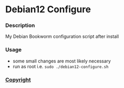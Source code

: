 # Debian12 Configure

### Description
My Debian Bookworm configuration script after install

### Usage
- some small changes are most likely necessary
- run as root i.e. `sudo ./debian12-configure.sh`

### [Copyright](LICENSE)
